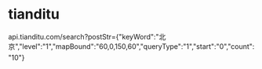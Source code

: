 # tianditu

api.tianditu.com/search?postStr={"keyWord":"北京","level":"1","mapBound":"60,0,150,60","queryType":"1","start":"0","count":"10"}